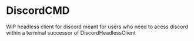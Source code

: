 # DiscordCMD
WIP headless client for discord meant for users who need to acess discord within a terminal
successor of DiscordHeadlessClient
